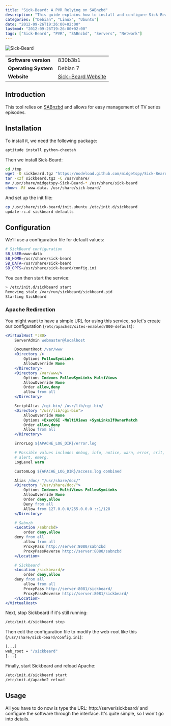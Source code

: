 ```yaml
---
title: "Sick-Beard: A PVR Relying on SABnzbd"
description: "This guide explains how to install and configure Sick-Beard, a PVR tool that works with SABnzbd to easily manage TV series episodes on Debian systems."
categories: ["Debian", "Linux", "Ubuntu"]
date: "2012-09-26T19:26:00+02:00"
lastmod: "2012-09-26T19:26:00+02:00"
tags: ["Sick-Beard", "PVR", "SABnzbd", "Servers", "Network"]
---
```


![Sick-Beard](../../static/images/sick-beard-logo.avif)


|||
|-|-|
| **Software version** | 830b3b1 |
| **Operating System** | Debian 7 |
| **Website** | [Sick-Beard Website](https://sickbeard.com) |


## Introduction

This tool relies on [SABnzbd](sabnzbd_a_web_interface_for_managing_newsgroups.md) and allows for easy management of TV series episodes.

## Installation

To install it, we need the following package:

```bash
aptitude install python-cheetah
```

Then we install Sick-Beard:

```bash
cd /tmp
wget -O sickbeard.tgz "https://nodeload.github.com/midgetspy/Sick-Beard/tarball/master"
tar -xzf sickbeard.tgz -C /usr/share/
mv /usr/share/midgetspy-Sick-Beard-* /usr/share/sick-beard
chown -Rf www-data. /usr/share/sick-beard/
```

And set up the init file:

```bash
cp /usr/share/sick-beard/init.ubuntu /etc/init.d/sickbeard
update-rc.d sickbeard defaults
```

## Configuration

We'll use a configuration file for default values:

```bash
# SickBeard configuration
SB_USER=www-data
SB_HOME=/usr/share/sick-beard
SB_DATA=/usr/share/sick-beard
SB_OPTS=/usr/share/sick-beard/config.ini
```

You can then start the service:

```bash
> /etc/init.d/sickbeard start
Removing stale /var/run/sickbeard/sickbeard.pid
Starting SickBeard
```

### Apache Redirection

You might want to have a simple URL for using this service, so let's create our configuration (`/etc/apache2/sites-enabled/000-default`):

``` apache hl_lines="50-57"
<VirtualHost *:80>
	ServerAdmin webmaster@localhost

	DocumentRoot /var/www
	<Directory />
		Options FollowSymLinks
		AllowOverride None
	</Directory>
	<Directory /var/www/>
		Options Indexes FollowSymLinks MultiViews
		AllowOverride None
		Order allow,deny
		allow from all
	</Directory>

	ScriptAlias /cgi-bin/ /usr/lib/cgi-bin/
	<Directory "/usr/lib/cgi-bin">
		AllowOverride None
		Options +ExecCGI -MultiViews +SymLinksIfOwnerMatch
		Order allow,deny
		Allow from all
	</Directory>

	ErrorLog ${APACHE_LOG_DIR}/error.log

	# Possible values include: debug, info, notice, warn, error, crit,
	# alert, emerg.
	LogLevel warn

	CustomLog ${APACHE_LOG_DIR}/access.log combined

    Alias /doc/ "/usr/share/doc/"
    <Directory "/usr/share/doc/">
        Options Indexes MultiViews FollowSymLinks
        AllowOverride None
        Order deny,allow
        Deny from all
        Allow from 127.0.0.0/255.0.0.0 ::1/128
    </Directory>

    # Sabnzb
    <Location /sabnzbd>
    	order deny,allow
   	deny from all
    	allow from all
    	ProxyPass http://server:8080/sabnzbd
    	ProxyPassReverse http://server:8080/sabnzbd
    </Location>

    # Sickbeard
    <Location /sickbeard/>
    	order deny,allow
   	deny from all
    	allow from all
    	ProxyPass http://server:8081/sickbeard/
    	ProxyPassReverse http://server:8081/sickbeard/
    </Location>
</VirtualHost>
```

Next, stop Sickbeard if it's still running:

```bash
/etc/init.d/sickbeard stop
```

Then edit the configuration file to modify the web-root like this (`/usr/share/sick-beard/config.ini`):

```bash
[...]
web_root = "/sickbeard"
[...]
```

Finally, start Sickbeard and reload Apache:

```bash
/etc/init.d/sickbeard start
/etc/init.d/apache2 reload
```

## Usage

All you have to do now is type the URL: http://server/sickbeard/ and configure the software through the interface. It's quite simple, so I won't go into details.
